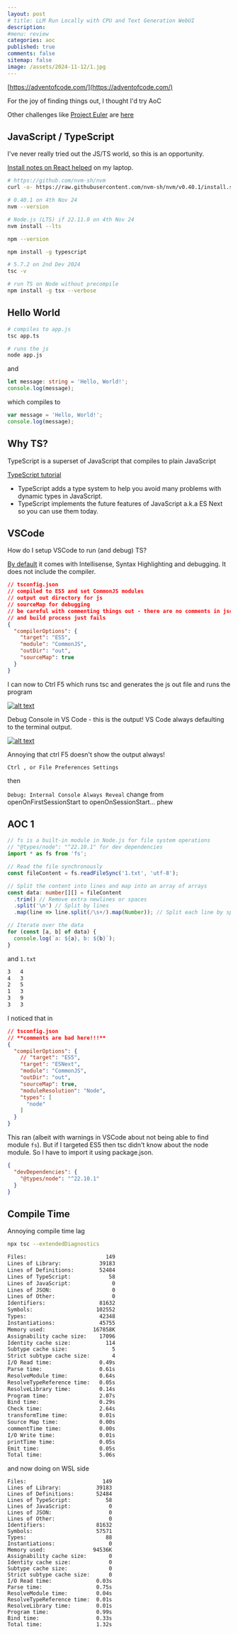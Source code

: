 ```yaml
---
layout: post
# title: LLM Run Locally with CPU and Text Generation WebUI 
description: 
#menu: review
categories: aoc
published: true 
comments: false     
sitemap: false
image: /assets/2024-11-12/1.jpg
---
```


<!-- !-- [![alt text](/assets/2024-09-04/1.jpg "email"){:width="500px"}](/assets/2024-09-04/1.jpg) --> 
<!-- [![alt text](/assets/2024-09-04/1.jpg "email")](/assets/2024-09-04/1.jpg) -->

[https://adventofcode.com/](https://adventofcode.com/)

For the joy of finding things out, I thought I'd try AoC

Other challenges like [Project Euler]() are [here]( https://github.com/NoelJacob/advent-and-other-calandars)

## JavaScript / TypeScript

I've never really tried out the JS/TS world, so this is an opportunity.

[Install notes on React helped](https://davemateer.com/2024/11/04/react) on my laptop.

```bash
# https://github.com/nvm-sh/nvm
curl -o- https://raw.githubusercontent.com/nvm-sh/nvm/v0.40.1/install.sh | bash

# 0.40.1 on 4th Nov 24
nvm --version

# Node.js (LTS) if 22.11.0 on 4th Nov 24
nvm install --lts

npm --version

npm install -g typescript

# 5.7.2 on 2nd Dev 2024
tsc -v

# run TS on Node without precompile
npm install -g tsx --verbose
```


## Hello World

```bash
# compiles to app.js
tsc app.ts

# runs the js
node app.js
```

and

```ts
let message: string = 'Hello, World!';
console.log(message);
```

which compiles to

```js
var message = 'Hello, World!';
console.log(message);
```

## Why TS?

TypeScript is a superset of JavaScript that compiles to plain JavaScript

[TypeScript tutorial](https://www.typescripttutorial.net/typescript-tutorial/why-typescript/)

- TypeScript adds a type system to help you avoid many problems with dynamic types in JavaScript.
- TypeScript implements the future features of JavaScript a.k.a ES Next so you can use them today.



## VSCode

How do I setup VSCode to run (and debug) TS?

[By default](https://code.visualstudio.com/docs/typescript/typescript-tutorial) it comes with Intellisense, Syntax Highlighting and debugging. It does not include the compiler.

```json
// tsconfig.json
// compiled to ES5 and set CommonJS modules
// output out directory for js
// sourceMap for debugging
// be careful with commenting things out - there are no comments in json 
// and build process just fails
{
  "compilerOptions": {
    "target": "ES5",
    "module": "CommonJS",
    "outDir": "out",
    "sourceMap": true
  }
}
```

I can now to Ctrl F5 which runs tsc and generates the js out file and runs the program

[![alt text](/assets/2024-12-02/1.jpg "email")](/assets/2024-12-02/1.jpg)

Debug Console in VS Code - this is the output! VS Code always defaulting to the terminal output.

[![alt text](/assets/2024-12-02/2.jpg "email")](/assets/2024-12-02/2.jpg)

Annoying that ctrl F5 doesn't show the output always!

`Ctrl , or File Preferences Settings`

then

`Debug: Internal Console Always Reveal` change from openOnFirstSessionStart to openOnSessionStart... phew

## AOC 1


```ts
// fs is a built-in module in Node.js for file system operations
// "@types/node": "^22.10.1" for dev dependencies
import * as fs from 'fs';

// Read the file synchronously
const fileContent = fs.readFileSync('1.txt', 'utf-8');

// Split the content into lines and map into an array of arrays
const data: number[][] = fileContent
  .trim() // Remove extra newlines or spaces
  .split('\n') // Split by lines
  .map(line => line.split(/\s+/).map(Number)); // Split each line by spaces and convert to numbers

// Iterate over the data
for (const [a, b] of data) {
  console.log(`a: ${a}, b: ${b}`);
}
```

and `1.txt`

```txt
3   4
4   3
2   5
1   3
3   9
3   3
```

I noticed that in 

```json
// tsconfig.json
// **comments are bad here!!!**
{
  "compilerOptions": {
    // "target": "ES5",
    "target": "ESNext",
    "module": "CommonJS",
    "outDir": "out",
    "sourceMap": true,
    "moduleResolution": "Node",
    "types": [
      "node"
    ]
  }
}
```

This ran (albeit with warnings in VSCode about not being able to find module `fs`). But if I targeted ES5 then tsc didn't know about the node module. So I have to import it using package.json.

```json
{
  "devDependencies": {
    "@types/node": "^22.10.1"
  }
}
```


## Compile Time

Annoying compile time lag

```bash
npx tsc --extendedDiagnostics

Files:                         149
Lines of Library:            39183
Lines of Definitions:        52484
Lines of TypeScript:            58
Lines of JavaScript:             0
Lines of JSON:                   0
Lines of Other:                  0
Identifiers:                 81632
Symbols:                    102552
Types:                       42348
Instantiations:              45755
Memory used:               167858K
Assignability cache size:    17096
Identity cache size:           114
Subtype cache size:              5
Strict subtype cache size:       4
I/O Read time:               0.49s
Parse time:                  0.61s
ResolveModule time:          0.64s
ResolveTypeReference time:   0.05s
ResolveLibrary time:         0.14s
Program time:                2.07s
Bind time:                   0.29s
Check time:                  2.64s
transformTime time:          0.01s
Source Map time:             0.00s
commentTime time:            0.00s
I/O Write time:              0.01s
printTime time:              0.05s
Emit time:                   0.05s
Total time:                  5.06s
```
and now doing on WSL side

```
Files:                        149
Lines of Library:           39183
Lines of Definitions:       52484
Lines of TypeScript:           58
Lines of JavaScript:            0
Lines of JSON:                  0
Lines of Other:                 0
Identifiers:                81632
Symbols:                    57571
Types:                         88
Instantiations:                 0
Memory used:               94536K
Assignability cache size:       0
Identity cache size:            0
Subtype cache size:             0
Strict subtype cache size:      0
I/O Read time:              0.03s
Parse time:                 0.75s
ResolveModule time:         0.04s
ResolveTypeReference time:  0.01s
ResolveLibrary time:        0.01s
Program time:               0.99s
Bind time:                  0.33s
Total time:                 1.32s
```


